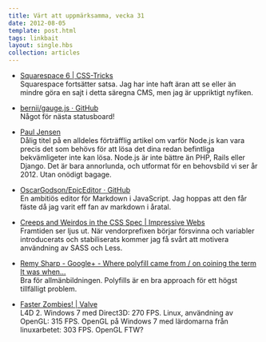 ```yaml
---
title: Värt att uppmärksamma, vecka 31
date: 2012-08-05
template: post.html
tags: linkbait
layout: single.hbs
collection: articles
---
```

* [Squarespace 6 | CSS-Tricks](http://css-tricks.com/squarespace-6/)  
  Squarespace fortsätter satsa. Jag har inte haft äran att se eller än mindre göra en sajt i detta säregna CMS, men jag är uppriktigt nyfiken.

 * [bernii/gauge.js · GitHub](https://github.com/bernii/gauge.js)  
  Något för nästa statusboard!

 * [Paul Jensen](http://paulbjensen.co.uk/posts/2012/07/11/thoughts-on-rails-node-and-the-web-apps-of-today)  
  Dålig titel på en alldeles förträfflig artikel om varför Node.js kan vara precis det som behövs för att lösa det dina redan befintliga bekvämligeter inte kan lösa.  Node.js är inte bättre än PHP, Rails eller Django. Det är bara annorlunda, och utformat för en behovsbild vi ser år 2012. Utan onödigt bagage.

 * [OscarGodson/EpicEditor · GitHub](https://github.com/OscarGodson/EpicEditor)  
  En ambitiös editor för Markdown i JavaScript. Jag hoppas att den får fäste då jag varit eff fan av markdown i åratal.

 * [Creeps and Weirdos in the CSS Spec | Impressive Webs](http://www.impressivewebs.com/creeps-weirdos-css-spec/)  
  Framtiden ser ljus ut. När vendorprefixen börjar försvinna och variabler introducerats och stabiliserats kommer jag få svårt att motivera användning av SASS och Less.

 * [Remy Sharp - Google+ - Where polyfill came from / on coining the term It was when…](https://plus.google.com/u/0/109330852418236875528/posts/3YMEPcAGBny)  
  Bra för allmänbildningen. Polyfills är en bra approach för ett högst tillfälligt problem.

 * [Faster Zombies! | Valve](http://blogs.valvesoftware.com/linux/faster-zombies/#comments)  
  L4D 2. Windows 7 med Direct3D: 270 FPS. Linux, användning av OpenGL: 315 FPS. OpenGL på Windows 7 med lärdomarna från linuxarbetet: 303 FPS. OpenGL FTW?